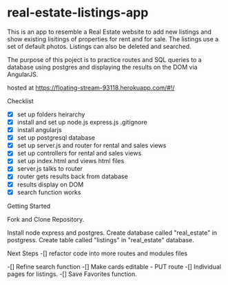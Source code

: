 # real-estate-listings-app

This is an app to resemble a Real Estate website to add new listings and show existing lisitings of properties for rent and for sale.  The listings use a set of default photos. Listings can also be deleted and searched.  

The purpose of this poject is to practice routes and SQL queries to a database using postgres and displaying the results on the DOM via AngularJS. 

hosted at https://floating-stream-93118.herokuapp.com/#!/

Checklist

-[x] set up folders heirarchy 
-[x] install and set up node.js express.js .gitignore
-[x] install angularjs
-[x] set up postgresql database
-[x] set up server.js and router for rental and sales views
-[x] set up controllers for rental and sales views
-[x] set up index.html and views html files
-[x] server.js talks to router
-[x] router gets results back from database
-[x] results display on DOM
-[x] search function works

Getting Started

Fork and Clone Repository.

Install node express and postgres. 
Create database called "real_estate" in postgress.
Create table called "listings" in "real_estate" database.

Next Steps
-[] refactor code into more routes and modules files

-[] Refine search function
-[] Make cards editable - PUT route
-[] Individual pages for listings.
-[] Save Favorites function.

